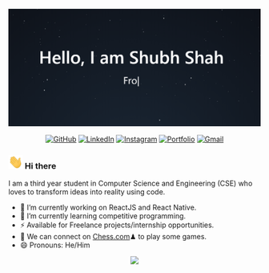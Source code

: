 ![Intro](https://raw.githubusercontent.com/shahshubh/shahshubh/master/assets/intro.gif)


<p align="center">
	<a href="https://github.com/shahshubh"><img src="https://img.shields.io/github/followers/shahshubh?label=GitHub&style=social" alt="GitHub"></a>
	<a href="https://www.linkedin.com/in/shubh-shah-2326081a3/"><img src="https://img.shields.io/badge/LinkedIn--_.svg?style=social&logo=linkedin" alt="LinkedIn"></a>
    <!-- <a href="https://www.instagram.com/shah_shubh_/"><img src="https://img.shields.io/badge/-Instagram-%233781da" alt="Instagram" /></a> -->
	<a href="https://www.instagram.com/shah_shubh_/"><img src="https://img.shields.io/badge/-Instagram-dd2a7b?logo=instagram&logoColor=white&link=https://www.instagram.com/shah_shubh_/" alt="Instagram" /></a>
    <!-- <a href="https://shahshubh.github.io/"><img src="https://img.shields.io/badge/-Portfolio%20Website-%23eb13a5" alt="Portfolio" /></a> -->
	<a href="https://shahshubh.github.io/"><img src="https://img.shields.io/badge/-Portfolio%20Website-%233781da" alt="Portfolio" /></a>
    <a href="mailto:shahshubh1010@gmail.com"><img src="https://img.shields.io/badge/-shahshubh1010@gmail.com-c14438?style=flat-square&logo=Gmail&logoColor=white&link=mailto:shahshubh1010@gmail.com" alt="Gmail" /></a>
    
</p>
<!-- 
<p align="center">
	JavaScript · ReactJS · NodeJS · Express · MongoDB · React Native
</p> -->

### <img src="https://raw.githubusercontent.com/shahshubh/shahshubh/master/assets/hi.gif" width="29px"> Hi there 
I am a third year student in Computer Science and Engineering (CSE) who loves to transform ideas into reality using code.


- 🔭 I’m currently working on ReactJS and React Native.
- 🌱 I’m currently learning competitive programming.
- ⚡ Available for Freelance projects/internship opportunities.
- 👯 We can connect on <a href="https://www.chess.com/member/shubhshah1010">Chess.com</a>♟ to play some games.
- 😄 Pronouns: He/Him 


<p align="center">
	<img src="https://github-readme-stats.vercel.app/api?username=shahshubh&hide=prs&show_icons=true&title_color=3380C4&icon_color=3380C4&text_color=edf2f7&bg_color=151515"></img>
</p>



<!-- ### 📫 Reach me at
<p>
	<a href="https://github.com/shahshubh"><img src="https://img.shields.io/github/followers/shahshubh?label=GitHub&style=social" alt="GitHub"></a>
	<a href="https://www.linkedin.com/in/shubh-shah-2326081a3/"><img src="https://img.shields.io/badge/LinkedIn--_.svg?style=social&logo=linkedin" alt="LinkedIn"></a>
	<a href="https://www.instagram.com/shah_shubh_/"><img src="https://img.shields.io/badge/-Instagram-dd2a7b?style=flat-square&logo=instagram&logoColor=white&link=https://www.instagram.com/yunho.m88/" alt="Instagram" /></a>
	<a href="https://shahshubh.github.io/"><img src="https://img.shields.io/badge/-Portfolio%20Website-%233781da" alt="Portfolio" /></a>
    <a href="mailto:shahshubh1010@gmail.com"><img src="https://img.shields.io/badge/-shahshubh1010@gmail.com-c14438?style=flat-square&logo=Gmail&logoColor=white&link=mailto:shahshubh1010@gmail.com" alt="Gmail" /></a>
    
</p> -->



<!-- <p align="center">
	<img src="https://github-readme-stats.vercel.app/api?username=shahshubh&show_icons=true&title_color=3380C4&icon_color=3380C4&text_color=edf2f7&bg_color=151515"></img>
</p> -->


<!--
**shahshubh/shahshubh** is a ✨ _special_ ✨ repository because its `README.md` (this file) appears on your GitHub profile.

Here are some ideas to get you started:

- 🔭 I’m currently working on ...
- 🌱 I’m currently learning ...
- 👯 I’m looking to collaborate on ...
- 🤔 I’m looking for help with ...
- 💬 Ask me about ...
- 📫 How to reach me: ...
- 😄 Pronouns: ...
- ⚡ Fun fact: ...
-->
